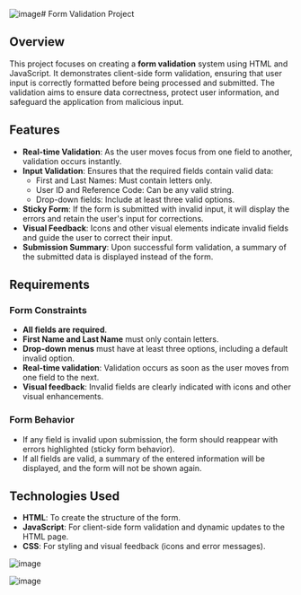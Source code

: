 ![image](https://github.com/user-attachments/assets/f30b652e-c3ea-429b-91f2-c582a856b671)# Form Validation Project

## Overview
This project focuses on creating a **form validation** system using HTML and JavaScript. It demonstrates client-side form validation, ensuring that user input is correctly formatted before being processed and submitted. The validation aims to ensure data correctness, protect user information, and safeguard the application from malicious input.

## Features
- **Real-time Validation**: As the user moves focus from one field to another, validation occurs instantly.
- **Input Validation**: Ensures that the required fields contain valid data:
  - First and Last Names: Must contain letters only.
  - User ID and Reference Code: Can be any valid string.
  - Drop-down fields: Include at least three valid options.
- **Sticky Form**: If the form is submitted with invalid input, it will display the errors and retain the user's input for corrections.
- **Visual Feedback**: Icons and other visual elements indicate invalid fields and guide the user to correct their input.
- **Submission Summary**: Upon successful form validation, a summary of the submitted data is displayed instead of the form.

## Requirements
### Form Constraints
- **All fields are required**.
- **First Name and Last Name** must only contain letters.
- **Drop-down menus** must have at least three options, including a default invalid option.
- **Real-time validation**: Validation occurs as soon as the user moves from one field to the next.
- **Visual feedback**: Invalid fields are clearly indicated with icons and other visual enhancements.

### Form Behavior
- If any field is invalid upon submission, the form should reappear with errors highlighted (sticky form behavior).
- If all fields are valid, a summary of the entered information will be displayed, and the form will not be shown again.

## Technologies Used
- **HTML**: To create the structure of the form.
- **JavaScript**: For client-side form validation and dynamic updates to the HTML page.
- **CSS**: For styling and visual feedback (icons and error messages).

![image](https://github.com/user-attachments/assets/56aefe31-a98e-4050-bc54-69c99a93381b)

![image](https://github.com/user-attachments/assets/3cbaf873-875f-40b7-9cb8-f96ea202ed84)
